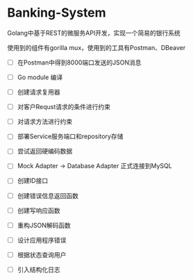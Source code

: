 # Banking-System 
Golang中基于REST的微服务API开发，实现一个简易的银行系统

使用到的组件有gorilla mux，使用到的工具有Postman、DBeaver

- [ ]  在Postman中得到8000端口发送的JSON消息
- [ ]  Go module 编译
- [ ]  创建请求复用器
- [ ]  对客户Requst请求的条件进行约束
- [ ]  对请求方法进行约束
- [ ]  部署Service服务端口和repository存储
- [ ]  尝试返回硬编码数据
- [ ]  Mock Adapter -> Database Adapter 正式连接到MySQL
- [ ]  创建ID接口
- [ ]  创建错误信息返回函数
- [ ]  创建写响应函数
- [ ]  重构JSON解码函数
- [ ]  设计应用程序错误
- [ ]  根据状态查询用户
- [ ]  引入结构化日志



 

